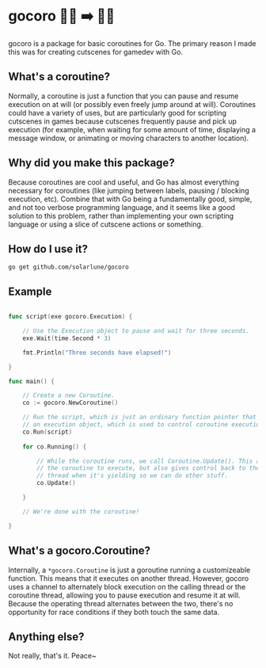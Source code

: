 # gocoro 🏃‍♂️ ➡️ 🧍‍♂️

gocoro is a package for basic coroutines for Go. The primary reason I made this was for creating cutscenes for gamedev with Go.

## What's a coroutine?

Normally, a coroutine is just a function that you can pause and resume execution on at will (or possibly even freely jump around at will). Coroutines could have a variety of uses, but are particularly good for scripting cutscenes in games because cutscenes frequently pause and pick up execution (for example, when waiting for some amount of time, displaying a message window, or animating or moving characters to another location).

## Why did you make this package?

Because coroutines are cool and useful, and Go has almost everything necessary for coroutines (like jumping between labels, pausing / blocking execution, etc). Combine that with Go being a fundamentally good, simple, and not too verbose programming language, and it seems like a good solution to this problem, rather than implementing your own scripting language or using a slice of cutscene actions or something.

## How do I use it?

`go get github.com/solarlune/gocoro`

## Example

```go

func script(exe gocoro.Execution) {

    // Use the Execution object to pause and wait for three seconds.
    exe.Wait(time.Second * 3)

    fmt.Println("Three seconds have elapsed!")

}

func main() {

    // Create a new Coroutine.
    co := gocoro.NewCoroutine()

    // Run the script, which is just an ordinary function pointer that takes
    // an execution object, which is used to control coroutine execution.
    co.Run(script)
    
    for co.Running() {

        // While the coroutine runs, we call Coroutine.Update(). This allows
        // the coroutine to execute, but also gives control back to the main
        // thread when it's yielding so we can do other stuff.
        co.Update()

    }

    // We're done with the coroutine!

}

```

## What's a gocoro.Coroutine?

Internally, a `*gocoro.Coroutine` is just a goroutine running a customizeable function. This means that it executes on another thread. However, gocoro uses a channel to alternately block execution on the calling thread or the coroutine thread, allowing you to pause execution and resume it at will. Because the operating thread alternates between the two, there's no opportunity for race conditions if they both touch the same data.

## Anything else?

Not really, that's it. Peace~